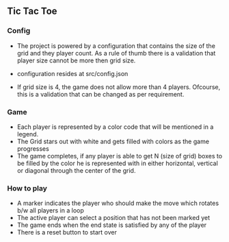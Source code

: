 ## Tic Tac Toe

### Config
* The project is powered by a configuration that contains the size of the grid and they player count.
As a rule of thumb there is a validation that player size cannot be more then grid size.
* configuration resides at src/config.json

* If grid size is 4, the game does not allow more than 4 players. Ofcourse, this is a validation that can be changed as per requirement.

### Game
* Each player is represented by a color code that will be mentioned in a legend.
* The Grid stars out with white and gets filled with colors as the game progresses
* The game completes, if any player is able to get N (size of grid) boxes to be filled by the color he is represented with in either horizontal, vertical or diagonal through the center of the grid.

### How  to play
* A marker indicates the player who should make the move which rotates b/w all players in a loop
* The active player can select a position that has not been marked yet
* The game ends when the end state is satisfied by any of the player
* There is a reset button to start over